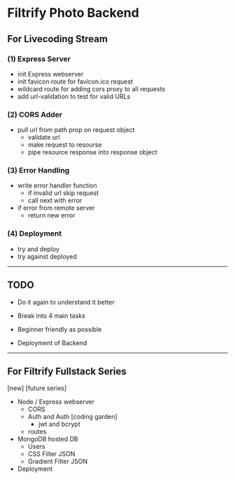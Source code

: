 # Filtrify Photo Backend

## For Livecoding Stream
### **(1) Express Server**  
- init Express webserver
- init favicon route for favicon.ico request
- wildcard route for adding cors proxy to all requests
- add url-validation to test for valid URLs
### **(2) CORS Adder**  
- pull url from path prop on request object
  - validate url
  - make request to resourse
  - pipe resource response into response object
### **(3) Error Handling**  
  - write error handler function
    - if invalid url skip request
    - call next with error
  - if error from remote server
    - return new error
### **(4) Deployment**  
- try and deploy
- try against deployed

---

## TODO

- Do it again to understand it better
- Break into 4 main tasks
- Beginner friendly as possible

- Deployment of Backend

---

## For Filtrify Fullstack Series
[new] [future series]

- Node / Express webserver
  - CORS
  - Auth and Auth [coding garden]
    - jwt and bcrypt
  - routes
- MongoDB hosted DB
  - Users
  - CSS Filter JSON
  - Gradient Filter JSON
- Deployment

